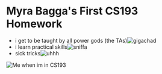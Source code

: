 # Myra Bagga's First CS193 Homework

- i get to be taught by all power gods (the TAs)![gigachad](https://cdn.7tv.app/emote/01F6MZGCNG000255K4X1K7NTHR/1x.avif)
- i learn practical skills![sniffa](https://cdn.7tv.app/emote/01F7M225F8000AWSXNQ65M4PKG/1x.avif)
- sick tricks![uhhh](https://cdn.7tv.app/emote/01H0405680000AJFXTYVX2PNJ7/1x.avif)

![Me when im in CS193](https://cdn.7tv.app/emote/01FYQETTC80001S5T44EC5W8B0/4x.avif)

<!-- https://docs.github.com/en/get-started/writing-on-github/getting-started-with-writing-and-formatting-on-github/basic-writing-and-formatting-syntax#images -->
